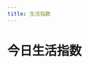 ```yaml
---
title: 生活指数
---
```

# 今日生活指数
<script setup>
    import { ref, onMounted } from "vue"
    import axios from "axios"

    onMounted(() => {
        console.log(`Test test`)
        const life = document.getElementById("life");
    })
    axios({
        method: "post",
        url: "https://h5ctywhr.api.moji.com/indexDetail",
        data: '{"cityId":"1093"}'
    }).then((resp) => {
        resp.data.indexs.forEach((val, idx, arr) => {
            const header = document.createElement("h2")
            header.innerText = val.indexType
            const value = document.createElement("p")
            value.innerText = "["+val.indexLevel+"]"+val.indexLevelDesc
            const quote = document.createElement("blockquote")
            quote.innerText = val.indexDesc
            life.appendChild(header)
            life.appendChild(value)
            life.appendChild(quote)
        })
    })
</script>

<div id="life"></div>
